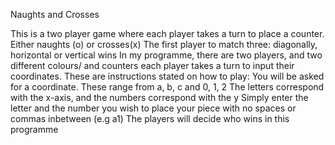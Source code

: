 Naughts and Crosses 

This is a two player game where each player takes a turn to place a counter. Either naughts (o) or crosses(x)
The first player to match three: diagonally, horizontal or vertical wins
In my programme, there are two players, and two different colours/ and counters
each player takes a turn to input their coordinates. These are instructions stated on how to play:
  You will be asked for a coordinate. These range from a, b, c and 0, 1, 2 
  The letters correspond with the x-axis, and the numbers correspond with the y
  Simply enter the letter and the number you wish to place your piece with no spaces or commas inbetween (e.g a1) 
The players will decide who wins in this programme
